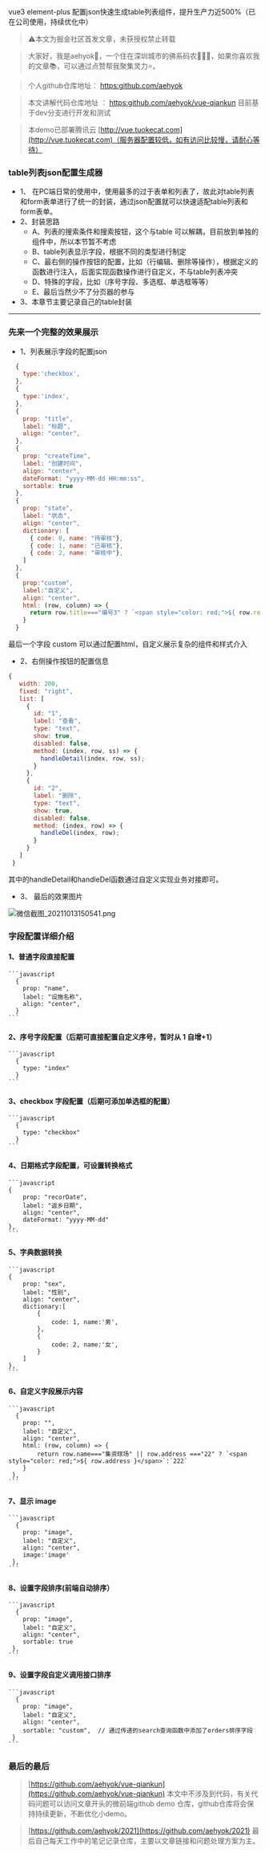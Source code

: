 vue3 element-plus 配置json快速生成table列表组件，提升生产力近500%（已在公司使用，持续优化中）
> ⚠️本文为掘金社区首发文章，未获授权禁止转载

> 大家好，我是aehyok🎋，一个住在深圳城市的佛系码农🧚🏻‍♀️，如果你喜欢我的文章📚，可以通过点赞帮我聚集灵力⭐️。

> 个人github仓库地址： [https:github.com/aehyok](https:github.com/aehyok)

> 本文讲解代码仓库地址 ：  [https:github.com/aehyok/vue-qiankun](https:github.com/aehyok/vue-qiankun) 目前基于dev分支进行开发和测试

> 本demo已部署腾讯云 [http://vue.tuokecat.com](http://vue.tuokecat.com)（服务器配置较低，如有访问比较慢，请耐心等待）



### table列表json配置生成器

  - 1、 在PC端日常的使用中，使用最多的过于表单和列表了，故此对table列表和form表单进行了统一的封装，通过json配置就可以快速适配table列表和form表单。
  - 2、封装思路
      - A、列表的搜索条件和搜索按钮，这个与table 可以解耦，目前放到单独的组件中，所以本节暂不考虑
      - B、table列表显示字段，根据不同的类型进行制定
      - C、最右侧的操作按钮的配置，比如（行编辑、删除等操作），根据定义的函数进行注入，后面实现函数操作进行自定义，不与table列表冲突
      - D、特殊的字段，比如（序号字段、多选框、单选框等等）  
      - E、最后当然少不了分页器的参与
  - 3、本章节主要记录自己的table封装
-------------------

### 先来一个完整的效果展示

  - 1、列表展示字段的配置json
  ```javascript
    {
      type:'checkbox',
    },
    {
      type:'index',
    },
    {
      prop: "title",
      label: "标题",
      align: "center",
    },
    {
      prop: "createTime",
      label: "创建时间",
      align: "center",
      dateFormat: "yyyy-MM-dd HH:mm:ss",
      sortable: true
    },
    {
      prop: "state",
      label: "状态",
      align: "center",
      dictionary: [
        { code: 0, name: "待审核"},
        { code: 1, name: "已审核"},
        { code: 2, name: "审核中"},
      ]
    },
    {
      prop:"custom",
      label:"自定义",
      align: "center",
      html: (row, column) => {
        return row.title==="编号3" ? `<span style="color: red;">${ row.remark }</span>`:`未定义`
      }
    }
  ```
  最后一个字段 custom 可以通过配置html，自定义展示复杂的组件和样式介入
  
- 2、右侧操作按钮的配置信息
 ```javascript
 {
    width: 200,
    fixed: "right",
    list: [
      {
        id: "1",
        label: "查看",
        type: "text",
        show: true,
        disabled: false,
        method: (index, row, ss) => {
          handleDetail(index, row, ss);
        }
      },
      {
        id: "2",
        label: "删除",
        type: "text",
        show: true,
        disabled: false,
        method: (index, row) => {
          handleDel(index, row);
        }
      }
    ]
  } 
```
其中的handleDetail和handleDel函数通过自定义实现业务对接即可。

- 3、 最后的效果图片


![微信截图_20211013150541.png](https://p3-juejin.byteimg.com/tos-cn-i-k3u1fbpfcp/6c50102b6400456994e3646448dc600a~tplv-k3u1fbpfcp-watermark.image?)

### 字段配置详细介绍

#### 1、普通字段直接配置

    ```javascript
      {
        prop: "name",
        label: "设施名称",
        align: "center",
      }
    ```

#### 2、序号字段配置（后期可直接配置自定义序号，暂时从 1 自增+1）

    ```javascript
      {
        type: "index"
      }
    ```

#### 3、checkbox 字段配置（后期可添加单选框的配置）

    ```javascript
      {
        type: "checkbox"
      }
    ```

#### 4、日期格式字段配置，可设置转换格式

    ```javascript
    {
        prop: "recorDate",
        label: "返乡日期",
        align: "center",
        dateFormat: "yyyy-MM-dd"
    },
    ```

#### 5、字典数据转换

    ```javascript
    {
        prop: "sex",
        label: "性别",
        align: "center",
        dictionary:[
            {
                code: 1, name:'男',
            },
            {
                code: 2, name:'女',
            }
        ]
    },
    ```

#### 6、自定义字段展示内容

    ```javascript
      {
        prop: "",
        label: "自定义",
        align: "center",
        html: (row, column) => {
            return row.name==="集资球场" || row.address ==="22" ? `<span style="color: red;">${ row.address }</span>`:`222`
        }
     },
    ```

#### 7、显示 image

    ```javascript
      {
        prop: "image",
        label: "自定义",
        align: "center",
        image:'image'
     },
    ```

#### 8、设置字段排序(前端自动排序）

    ```javascript
      {
        prop: "image",
        label: "自定义",
        align: "center",
        sortable: true
     },
    ```

#### 9、设置字段自定义调用接口排序

    ```javascript
      {
        prop: "image",
        label: "自定义",
        align: "center",
        sortable: "custom",  // 通过传递的search查询函数中添加了orders排序字段
     }
    ```

 ### 最后的最后
> [https://github.com/aehyok/vue-qiankun](https://github.com/aehyok/vue-qiankun) 
  本文中不涉及到代码，有关代码问题可以访问文章开头的微前端github demo 仓库，github仓库将会保持持续更新，不断优化小demo。

> [https://github.com/aehyok/2021](https://github.com/aehyok/2021) 
   最后自己每天工作中的笔记记录仓库，主要以文章链接和问题处理方案为主。

    
